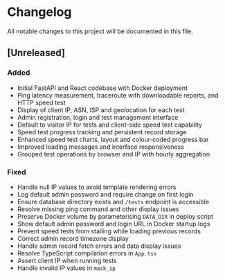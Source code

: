 # Changelog

All notable changes to this project will be documented in this file.

## [Unreleased]

### Added
- Initial FastAPI and React codebase with Docker deployment
- Ping latency measurement, traceroute with downloadable reports, and HTTP speed test
- Display of client IP, ASN, ISP and geolocation for each test
- Admin registration, login and test management interface
- Default to visitor IP for tests and client-side speed test capability
- Speed test progress tracking and persistent record storage
- Enhanced speed test charts, layout and colour‑coded progress bar
- Improved loading messages and interface responsiveness
- Grouped test operations by browser and IP with hourly aggregation

### Fixed
- Handle null IP values to avoid template rendering errors
- Log default admin password and require change on first login
- Ensure database directory exists and `/tests` endpoint is accessible
- Resolve missing ping command and other display issues
- Preserve Docker volume by parameterising `DATA_DIR` in deploy script
- Show default admin password and login URL in Docker startup logs
- Prevent speed tests from stalling while loading previous records
- Correct admin record timezone display
- Handle admin record fetch errors and data display issues
- Resolve TypeScript compilation errors in `App.tsx`
- Assert client IP when running tests
- Handle invalid IP values in `mask_ip`


